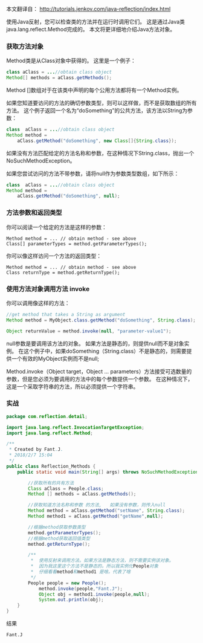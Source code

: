 本文翻译自： http://tutorials.jenkov.com/java-reflection/index.html

使用Java反射，您可以检查类的方法并在运行时调用它们。 这是通过Java类java.lang.reflect.Method完成的。 本文将更详细地介绍Java方法对象。
###   获取方法对象
Method类是从Class对象中获得的。 这里是一个例子：
```java
class aClass = ...//obtain class object
Method[] methods = aClass.getMethods();
```
Method []数组对于在该类中声明的每个公用方法都将有一个Method实例。

如果您知道要访问的方法的确切参数类型，则可以这样做，而不是获取数组的所有方法。 这个例子返回一个名为“doSomething”的公共方法，该方法以String为参数：
```java
class  aClass = ...//obtain class object
Method method =
    aClass.getMethod("doSomething", new Class[]{String.class});
```
如果没有方法匹配给定的方法名称和参数，在这种情况下String.class，抛出一个NoSuchMethodException。

如果您尝试访问的方法不带参数，请将null作为参数类型数组，如下所示：
```java
class  aClass = ...//obtain class object
Method method =
    aClass.getMethod("doSomething", null);
```
###   方法参数和返回类型
你可以阅读一个给定的方法是这样的参数：
```
Method method = ... // obtain method - see above
Class[] parameterTypes = method.getParameterTypes();
```
你可以像这样访问一个方法的返回类型：
```
Method method = ... // obtain method - see above
Class returnType = method.getReturnType();
```
###   使用方法对象调用方法   invoke
你可以调用像这样的方法：
```java
//get method that takes a String as argument
Method method = MyObject.class.getMethod("doSomething", String.class);

Object returnValue = method.invoke(null, "parameter-value1");
```
null参数是要调用该方法的对象。 如果方法是静态的，则提供null而不是对象实例。 在这个例子中，如果doSomething（String.class）不是静态的，则需要提供一个有效的MyObject实例而不是null;

Method.invoke（Object target，Object ... parameters）方法接受可选数量的参数，但是您必须为要调用的方法中的每个参数提供一个参数。 在这种情况下，这是一个采取字符串的方法，所以必须提供一个字符串。

###   实战

```java
package com.reflection.detail;

import java.lang.reflect.InvocationTargetException;
import java.lang.reflect.Method;

/**
 * Created by Fant.J.
 * 2018/2/7 15:04
 */
public class Reflection_Methods {
    public static void main(String[] args) throws NoSuchMethodException, InvocationTargetException, IllegalAccessException {

        //获取所有的共有方法
        Class aClass = People.class;
        Method [] methods = aClass.getMethods();

        //获取知道方法名称和参数 的方法,   如果没有参数，则传入null
        Method method = aClass.getMethod("setName", String.class);
        Method method1 = aClass.getMethod("getName",null);

        //根据method获取参数类型
        method.getParameterTypes();
        //根据method获取返回值类型
        method.getReturnType();

        /**
         *  使用反射来调用方法。如果方法是静态方法，则不需要实例该对象。
         *  因为我这里这个方法不是静态的。所以我实例化People对象
         *  仔细看看method和method1 是啥。代表了啥
         */
        People people = new People();
            method.invoke(people,"Fant.J");
            Object obj = method1.invoke(people,null);
            System.out.println(obj);
    }
}

```
结果
```
Fant.J
```




















